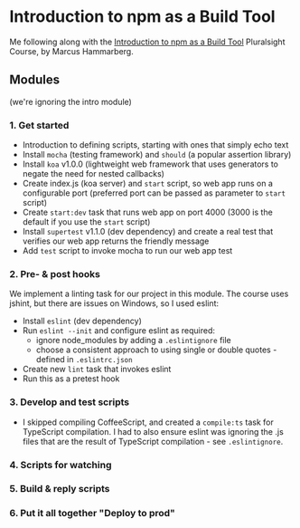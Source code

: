 # Introduction to npm as a Build Tool

Me following along with the [Introduction to npm as a Build Tool](https://app.pluralsight.com/library/courses/npm-build-tool-introduction/table-of-contents) Pluralsight Course, by Marcus Hammarberg.

## Modules

(we're ignoring the intro module)
### 1. Get started
* Introduction to defining scripts, starting with ones that simply echo text
* Install ```mocha``` (testing framework) and ```should``` (a popular assertion library)
* Install ```koa``` v1.0.0 (lightweight web framework that uses generators to negate the need for nested callbacks)
* Create index.js (koa server) and ```start``` script, so web app runs on a configurable port (preferred port can be passed as parameter to ```start``` script)
* Create ```start:dev``` task that runs web app on port 4000 (3000 is the default if you use the ```start``` script)
* Install ```supertest``` v1.1.0 (dev dependency) and create a real test that verifies our web app returns the friendly message
* Add ```test``` script to invoke mocha to run our web app test

### 2. Pre- & post hooks
We implement a linting task for our project in this module. The course uses jshint, but there are issues on Windows, so I used eslint:
* Install ```eslint``` (dev dependency)
* Run ```eslint --init``` and configure eslint as required:
  * ignore node_modules by adding a ```.eslintignore``` file
  * choose a consistent approach to using single or double quotes - defined in ```.eslintrc.json```
* Create new ```lint``` task that invokes eslint
* Run this as a pretest hook

### 3. Develop and test scripts
* I skipped compiling CoffeeScript, and created a ```compile:ts``` task for TypeScript compilation. I had to also ensure eslint was ignoring the .js files that are the result of TypeScript compilation - see ```.eslintignore```.
### 4. Scripts for watching
### 5. Build & reply scripts
### 6. Put it all together "Deploy to prod"

